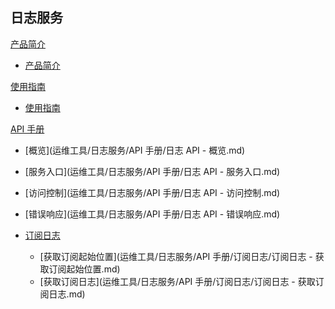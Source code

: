 ## 日志服务

[产品简介]()

* [产品简介](运维工具/日志服务/产品简介/日志服务产品简介.md)  

[使用指南]()

* [使用指南](运维工具/日志服务/使用指南/日志服务使用指南.md)

[API 手册]()

* [概览](运维工具/日志服务/API 手册/日志 API - 概览.md)
* [服务入口](运维工具/日志服务/API 手册/日志 API - 服务入口.md)
* [访问控制](运维工具/日志服务/API 手册/日志 API - 访问控制.md)
* [错误响应](运维工具/日志服务/API 手册/日志 API - 错误响应.md)

* [订阅日志]()

  * [获取订阅起始位置](运维工具/日志服务/API 手册/订阅日志/订阅日志 - 获取订阅起始位置.md)
  * [获取订阅日志](运维工具/日志服务/API 手册/订阅日志/订阅日志 - 获取订阅日志.md)